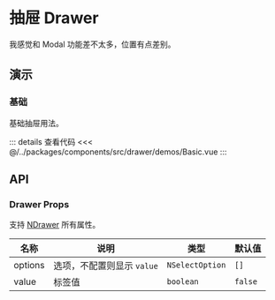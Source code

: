 # 抽屉 Drawer

我感觉和 Modal 功能差不太多，位置有点差别。

## 演示

### 基础

基础抽屉用法。

<DrawerBasic />

::: details 查看代码
<<< @/../packages/components/src/drawer/demos/Basic.vue
:::

## API

### Drawer Props

支持 [NDrawer](https://www.naiveui.com/zh-CN/light/components/drawer#Drawer-Props) 所有属性。

| 名称    | 说明                       | 类型            | 默认值  |
| ------- | -------------------------- | --------------- | ------- |
| options | 选项，不配置则显示 `value` | `NSelectOption` | `[]`    |
| value   | 标签值                     | `boolean`       | `false` |
